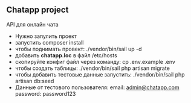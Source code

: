 ## Chatapp project

API для онлайн чата

- Нужно запулить проект
- запустить composer install
- чтобы поднимать провект: ./vendor/bin/sail up -d 
- добавить **chatapp.loc** в файл /etc/hosts
- скопируйте конфиг файл через команду: cp .env.example .env
- чтобы создать таблицы: ./vendor/bin/sail php artisan migrate
- чтобы добавить тестовые данные запустить: ./vendor/bin/sail php artisan db:seed
- Данные от тестового пользователя: email: admin@chatapp.com password: password123
